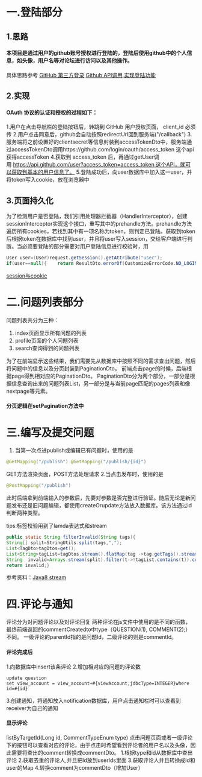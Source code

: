 # 一.登陆部分
   
   ## 1.思路
   
  #### 本项目是通过用户的github账号授权进行登陆的，登陆后使用github中的个人信息，如头像，用户名等对论坛进行访问以及其他操作。
   具体思路参考
[GitHub 第三方登录](https://www.jianshu.com/p/78d186aeb526)
[Github API调用,实现登陆功能](https://developer.github.com/apps/building-oauth-apps/creating-an-oauth-app/)


   
   ## 2.实现
  

#### OAuth 协议的认证和授权的过程如下：
1.用户在点击导航栏的登陆按钮后，转跳到 GitHub 用户授权页面， client_id 必须传
2.用户点击同意后，github会自动按照redirectUrl回到服务端("/callback")
3.服务端将之前设置好的clientsecret等信息封装到accessTokenDto中，服务端通过accessTokenDto调用https://github.com/login/oauth/access_token 这个api获得accessToken
4.获取到 access_token 后，再通过getUser调用 https://api.github.com/user?access_token=access_token 这个API，就可以获取到基本的用户信息了。
5.登陆成功后，向user数据库中加入这一user，并将token写入cookie，放在浏览器中
   
   ## 3.页面持久化
   为了检测用户是否登陆，我们引用处理器拦截器（HandlerInterceptor），创建sessionInterceptor实现这个接口，重写其中的prehandle方法。prehandle方法遍历所有cookies，若找到其中有一项名称为token，则判定已登陆。获取到token后根据token在数据库中找到user，并且将user写入session，交给客户端进行判断。当必须要登陆的部分需要对用户登陆信息进行校验时，用
   ```java
User user=(User)request.getSession().getAttribute("user");
if(user==null){    return ResultDto.errorOf(CustomizeErrorCode.NO_LOGIN);}
```
   
   [session与cookie](https://www.cnblogs.com/8023-CHD/p/11067141.html)
   
   # 二.问题列表部分
   问题列表共分为三种：

1.    index页面显示所有问题的列表
2.    profile页面的个人问题列表
3.    search查询得到的问题列表

为了在前端显示这些结果，我们需要先从数据库中按照不同的需求查出问题，然后将问题中的信息以及分页封装到PaginationDto。
前端点击page的时候，后端根据page得到相对应的PaginationDto。
PaginationDto分为两个部分，一部分是根据信息查询出来的问题列表List，另一部分是与当前page匹配的pages列表和像nextpage等元素。

#### 分页逻辑在setPagination方法中

   
   
   
   
   # 三.编写及提交问题

1. 当第一次点进publish或编辑已有问题时，使用的是
```java  
@GetMapping("/publish") @GetMapping("/publish/{id}")
```
GET方法渲染页面，POST方法处理请求
2.当点击发布时，使用的是
```java
@PostMapping("/publish")
```
此时后端拿到前端输入的参数后，先要对参数是否完整进行验证。随后无论是新问题发布还是旧问题编辑，都使用createOrupdate方法放入数据库。该方法通过id判断两种类型。

tips:标签校验用到了lamda表达式和stream
```java
public static String filterInvalid(String tags){    
String[] split=StringUtils.split(tags,",");   
List<TagDto>tagDtos=get();   
List<String>tagList=tagDtos.stream().flatMap(tag ->tag.getTags().stream()).collect(Collectors.toList());//二维转换成一维    
String  invalid=Arrays.stream(split).filter(t->!tagList.contains(t)).collect(Collectors.joining());   
return invalid;}

```
参考资料：[Java8 stream](https://www.runoob.com/java/java8-streams.html)

# 四.评论与通知
评论分为对问题评论以及对评论回复
两种评论在js文件中使用的是不同的函数，最终前端返回的commentCreatedto中type（QUESTION(1), COMMENT(2);）不同。
一级评论的parentId指的是问题Id，二级评论的则是commentId。

#### 评论完成后
1.向数据库中insert该条评论
2.增加相对应的问题的评论数
```
update question
set view_account = view_account+#{viewAccount,jdbcType=INTEGER}where id=#{id}
```
3.创建通知，将通知放入notification数据库，用户点击通知栏时可以查看到receiver为自己的通知

#### 显示评论
listByTargetId(Long id, CommentTypeEnum type) 
点击问题页面或者一级评论下的按钮可以查看对应的评论，由于点击时希望看到评论者的用户名以及头像，因此需要将查出的comment转换成commentDto。
1.根据type和id从数据库中查出评论
2.获取去重的评论人,并且把Id放到userIds里面
3.获取评论人并且转换成Id和user的Map
4.转换comment为commentDto（增加User）
